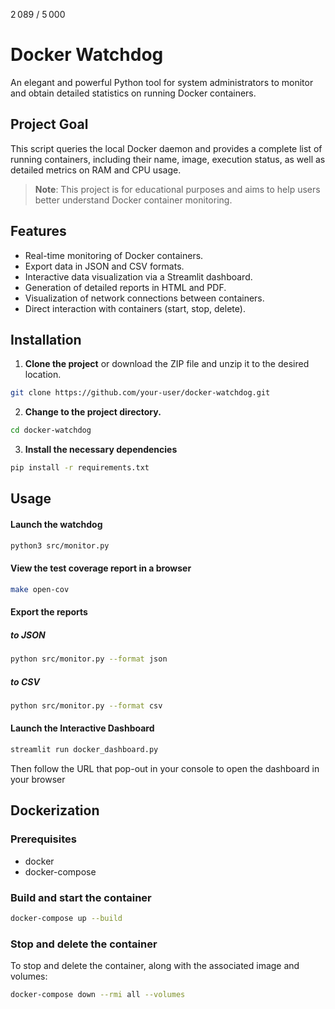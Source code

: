 2 089 / 5 000
# Docker Watchdog

An elegant and powerful Python tool for system administrators to monitor and obtain detailed statistics on running Docker containers.

## Project Goal

This script queries the local Docker daemon and provides a complete list of running containers, including their name, image, execution status, as well as detailed metrics on RAM and CPU usage.

> **Note**: This project is for educational purposes and aims to help users better understand Docker container monitoring.

## Features

- Real-time monitoring of Docker containers.
- Export data in JSON and CSV formats.
- Interactive data visualization via a Streamlit dashboard.
- Generation of detailed reports in HTML and PDF.
- Visualization of network connections between containers.
- Direct interaction with containers (start, stop, delete).

## Installation

1. **Clone the project**
or download the ZIP file and unzip it to the desired location.

```bash
git clone https://github.com/your-user/docker-watchdog.git
```
2. **Change to the project directory.**

```bash
cd docker-watchdog
```

3. **Install the necessary dependencies**

```bash
pip install -r requirements.txt
```

## Usage

#### Launch the watchdog
```bash
python3 src/monitor.py
```
#### View the test coverage report in a browser
````bash
make open-cov
````
#### Export the reports
##### to JSON
````bash
python src/monitor.py --format json
````
##### to CSV
````bash
python src/monitor.py --format csv
````

#### Launch the Interactive Dashboard
````bash
streamlit run docker_dashboard.py
````
Then follow the URL that pop-out in your console to open the dashboard in your browser

## Dockerization

### Prerequisites
- docker
- docker-compose

### Build and start the container
````bash
docker-compose up --build
````

### Stop and delete the container

To stop and delete the container, along with the associated image and volumes:
````bash
docker-compose down --rmi all --volumes
````
